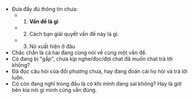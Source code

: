 - Đưa đầy đủ thông tin chưa:
  * 1. **Vấn đề là gì**
  * 2. Cách bạn giải quyết vấn đề này là gì.
  * 3. Nó xuất hiện ở đâu
- Chắc chắn là cả hai đang cùng nói về cùng một vấn đề.
- Có đang bị "gấp", chưa kịp nghe/đọc/đợi chat đã muốn chat trả lời không?
- Đã đọc câu hỏi của đối phương chưa, hay đang đoán cái họ hỏi và trả lời luôn.
- Có còn đang nghĩ trong đầu là có khi mình đang sai không? Hay là giờ bên kia nói gì mình cũng vẫn đúng.